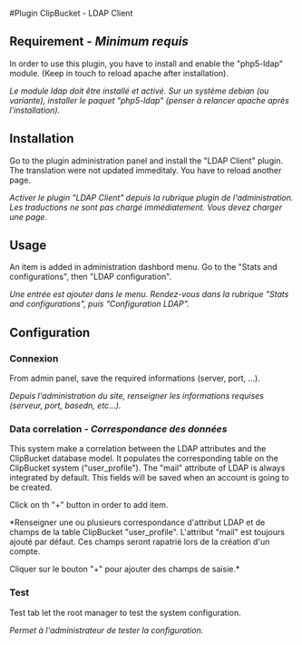 #Plugin ClipBucket - LDAP Client

## Requirement - *Minimum requis*
In order to use this plugin, you have to install and enable the "php5-ldap" module. (Keep in touch to reload apache after installation).

*Le module ldap doit être installé et activé. Sur un système debian (ou variante), installer le paquet "php5-ldap" (penser à relancer apache après l'installation).*

## Installation
Go to the plugin administration panel and install the "LDAP Client" plugin. The translation were not updated immeditaly. You have to reload another page.

*Activer le plugin "LDAP Client" depuis la rubrique plugin de l'administration. Les traductions ne sont pas chargé immédiatement. Vous devez charger une page.*

## Usage
An item is added in administration dashbord menu. Go to the "Stats and configurations", then "LDAP configuration".

*Une entrée est ajouter dans le menu. Rendez-vous dans la rubrique "Stats and configurations", puis "Configuration LDAP".*

## Configuration

### Connexion
From admin panel, save the required informations (server, port, ...).

*Depuis l'administration du site, renseigner les informations requises (serveur, port, basedn, etc...).*

### Data correlation - *Correspondance des données*
This system make a correlation between the LDAP attributes and the ClipBucket database model. It populates the corresponding table on the ClipBucket system ("user_profile"). The "mail" attribute of LDAP is always integrated by default. This fields will be saved when an account is going to be created.

Click on th "+" button in order to add item.

*Renseigner une ou plusieurs correspondance d'attribut LDAP et de champs de la table ClipBucket "user_profile". L'attribut "mail" est toujours ajouté par défaut.
Ces champs seront rapatrié lors de la création d'un compte.

Cliquer sur le bouton "+" pour ajouter des champs de saisie.*

### Test
Test tab let the root manager to test the system configuration.

*Permet à l'administrateur de tester la configuration.*
